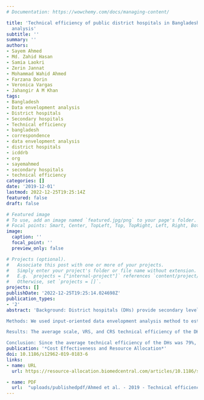 ```yaml
---
# Documentation: https://wowchemy.com/docs/managing-content/

title: 'Technical efficiency of public district hospitals in Bangladesh: a data envelopment
  analysis'
subtitle: ''
summary: ''
authors:
- Sayem Ahmed
- Md. Zahid Hasan
- Samia Laokri
- Zerin Jannat
- Mohammad Wahid Ahmed
- Farzana Dorin
- Veronica Vargas
- Jahangir A M Khan
tags:
- Bangladesh
- Data envelopment analysis
- District hospitals
- Secondary hospitals
- Technical efficiency
- bangladesh
- correspondence
- data envelopment analysis
- district hospitals
- icddrb
- org
- sayemahmed
- secondary hospitals
- technical efficiency
categories: []
date: '2019-12-01'
lastmod: 2022-12-25T19:25:14Z
featured: false
draft: false

# Featured image
# To use, add an image named `featured.jpg/png` to your page's folder.
# Focal points: Smart, Center, TopLeft, Top, TopRight, Left, Right, BottomLeft, Bottom, BottomRight.
image:
  caption: ''
  focal_point: ''
  preview_only: false

# Projects (optional).
#   Associate this post with one or more of your projects.
#   Simply enter your project's folder or file name without extension.
#   E.g. `projects = ["internal-project"]` references `content/project/deep-learning/index.md`.
#   Otherwise, set `projects = []`.
projects: []
publishDate: '2022-12-25T19:25:14.024698Z'
publication_types:
- '2'
abstract: 'Background: District hospitals (DHs) provide secondary level of healthcare to a wide range of population in Bangladesh. Efficient utilization of resources in these secondary hospitals is essential for delivering health services at a lower cost. Therefore, we aimed to estimate the technical efficiency of the DHs in Bangladesh.

Methods: We used input-oriented data envelopment analysis method to estimate the variable returns to scale (VRS) and constant returns to scale (CRS) technical efficiency of the DHs using data from Local Health Bulletin, 2015. In this model, we considered workforce as well as number of inpatient beds as input variables and number of inpatient, outpatient, and maternal services provided by the DHs as output variables. A Tobit regression model was applied for assessing the association of institutional and environmental characteristics with the technical efficiency scores.

Results: The average scale, VRS, and CRS technical efficiency of the DHs were estimated to 85%, 92%, and 79% respectively. Population size, poverty headcount, bed occupancy ratio, administrative divisions were significantly associated with the technical efficiency of the DHs. The mean VRS and CRS technical efficiency demonstrated that the DHs, on an average, could reduce their input mix by 8% and 21% respectively while maintaining the same level of output.

Conclusion: Since the average technical efficiency of the DHs was 79%, there is little scope for overall improvements in these facilities by adjusting inputs. Therefore, we recommend to invest further in the DHs for improvement of services. The Ministry of Health and Family Welfare (MoHFW) should improve the efficiency in resource allocation by setting an input-mix formula for DHs considering health and socio-economic indicators (e.g., population density, poverty, bed occupancy ratio). The formula can be designed by learning from the input mix in the more efficient DHs. The MoHFW should conduct this kind of benchmarking study regularly to assess the efficiency level of health facilities which may contribute to reduce the wastage of resources and consequently to provide more affordable and accessible public hospital care.'
publication: '*Cost Effectiveness and Resource Allocation*'
doi: 10.1186/s12962-019-0183-6
links:
- name: URL
  url: https://resource-allocation.biomedcentral.com/articles/10.1186/s12962-019-0183-6

- name: PDF
  url:  "uploads/publishedpdf/Ahmed et al. - 2019 - Technical efficiency of public district hospitals in Bangladesh a data envelopment analysis-annotated.pdf"
---
```

